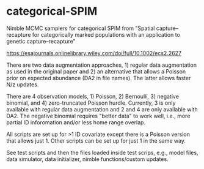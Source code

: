 # categorical-SPIM

Nimble MCMC samplers for categorical SPIM from "Spatial capture–recapture for categorically marked populations with an application to genetic capture–recapture"

https://esajournals.onlinelibrary.wiley.com/doi/full/10.1002/ecs2.2627

There are two data augmentation approaches, 1) regular data augmentation as used in the original paper and 2) an alternative that allows a Poisson prior on expected abundance (DA2 in file names). The latter allows faster N/z updates.

There are 4 observation models, 1) Poisson, 2) Bernoulli, 3) negative binomial, and 4) zero-truncated Poisson hurdle. Currently, 3 is only available with regular data augmentation and 2 and 4 are only available with DA2. The negative binomial requires "better data" to work well, i.e., more partial ID inforomation and/or less home range overlap.

All scripts are set up for >1 ID covariate except there is a Poisson version that allows just 1. Other scripts can be set up for just 1 in the same way.

See test scripts and then the files loaded inside test scrips, e.g., model files, data simulator, data initializer, nimble functions/custom updates.